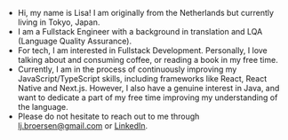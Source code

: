 - Hi, my name is Lisa! I am originally from the Netherlands but currently living in Tokyo, Japan.
- I am a Fullstack Engineer with a background in translation and LQA (Language Quality Assurance).
- For tech, I am interested in Fullstack Development. Personally, I love talking about and consuming coffee, or reading a book in my free time.
- Currently, I am in the process of continuously improving my JavaScript/TypeScript skills, including frameworks like React, React Native and Next.js. However, I also have a genuine interest in Java, and want to dedicate a part of my free time improving my understanding of the language.
- Please do not hesitate to reach out to me through lj.broersen@gmail.com or [LinkedIn](https://www.linkedin.com/in/lisa-broersen/).

<!--
**ljbroersen/ljbroersen** is a ✨ _special_ ✨ repository because its `README.md` (this file) appears on your GitHub profile.

Here are some ideas to get you started:

- 🔭 I’m currently working on ...
- 🌱 I’m currently learning ...
- 👯 I’m looking to collaborate on ...
- 🤔 I’m looking for help with ...
- 💬 Ask me about ...
- 📫 How to reach me: ...
- 😄 Pronouns: ...
- ⚡ Fun fact: ...
-->
